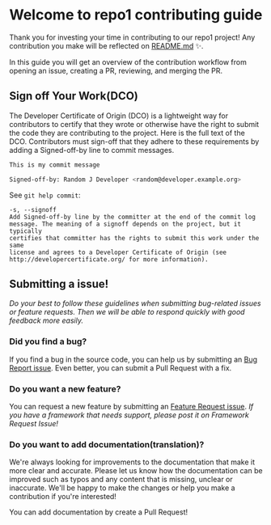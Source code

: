 # Welcome to repo1 contributing guide

Thank you for investing your time in contributing to our repo1 project! Any contribution you make will be reflected on [README.md](https://github.com/hummingbbird/repo1#contributors) ✨.

In this guide you will get an overview of the contribution workflow from opening an issue, creating a PR, reviewing, and merging the PR.

## Sign off Your Work(DCO)

The Developer Certificate of Origin (DCO) is a lightweight way for contributors to certify that they wrote or otherwise have the right to submit the code they are contributing to the project. Here is the full text of the DCO. Contributors must sign-off that they adhere to these requirements by adding a Signed-off-by line to commit messages.

```bash
This is my commit message

Signed-off-by: Random J Developer <random@developer.example.org>
```

See `git help commit`:

```
-s, --signoff
Add Signed-off-by line by the committer at the end of the commit log
message. The meaning of a signoff depends on the project, but it typically
certifies that committer has the rights to submit this work under the same
license and agrees to a Developer Certificate of Origin (see
http://developercertificate.org/ for more information).
```

## Submitting a issue!

_Do your best to follow these guidelines when submitting bug-related issues or feature requests. Then we will be able to respond quickly with good feedback more easily._

### Did you find a bug?

If you find a bug in the source code, you can help us by submitting an [Bug Report issue](https://github.com/hummingbbird/repo1/issues?q=is%3Aopen+is%3Aissue+label%3Abug). Even better, you can submit a Pull Request with a fix.
<br>

### Do you want a new feature?

You can request a new feature by submitting an [Feature Request issue](https://github.com/hummingbbird/repo1/issues).
_If you have a framework that needs support, please post it on Framework Request Issue!_
<br>

### Do you want to add documentation(translation)?

We're always looking for improvements to the documentation that make it more clear and accurate. Please let us know how the documentation can be improved such as typos and any content that is missing, unclear or inaccurate. We'll be happy to make the changes or help you make a contribution if you're interested!

You can add documentation by create a Pull Request!
